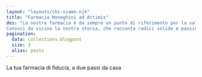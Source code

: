 ```yaml
---
layout: "layouts/chi-siamo.njk"
title: "Farmacia Moneghini ad Attimis"
des: "La nostra farmacia è da sempre un punto di riferimento per la salute e il benessere della comunità. Accogliamo ogni persona con attenzione e disponibilità, mettendo al centro le esigenze dei nostri clienti e offrendo consulenze professionali e servizi personalizzati.
Conosci da vicino la nostra storia, che racconta radici solide e passione tramandata nel tempo, e scopri il nostro team di farmacisti e collaboratori, professionisti uniti da un obiettivo comune: prenderci cura di te ogni giorno."
pagination:
  data: collections.blogpost
  size: 3
  alias: posts
---
```


La tua farmacia di fiducia,
a due passi da casa